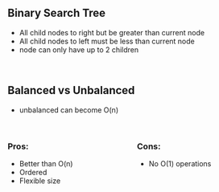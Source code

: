 ## Binary Search Tree
- All child nodes to right but be greater than current node
- All child nodes to left must be less than current node
- node can only have up to 2 children
<br>

## Balanced vs Unbalanced
- unbalanced can become O(n)
<br>

<div style="display: flex;">

<div style="flex: 1; padding-right: 10px;">

### Pros:
- Better than O(n)
- Ordered
- Flexible size
	</div>
<div style="flex: 1;">

### Cons:
- No O(1) operations
	</div></div>